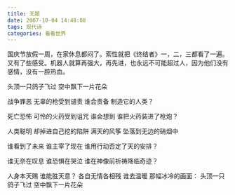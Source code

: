 ```yaml
---
title: 无题
date: 2007-10-04 14:48:08
tags: 现代诗
categories: 看看世界
---
```

国庆节放假一周，在家休息都闷了。索性就把《终结者》一，二，三都看了一遍。又有了些感受。机器人就算再强大，再先进，也永远不可能超过人，因为他们没有感情，没有一腔热血。
<!-- more -->
头顶一只鸽子飞过
空中飘下一片花朵

战争罪恶
无辜的枪受到谴责
谁会责备
制造它的人类？

死亡恐怖
可怜的火药受到诅咒
谁会想到
谁把火药装进了枪炮？

人类聪明
却掉进自己挖的陷阱
满天的风筝
坠落到无边的硝烟中

谁看到了未来
谁主宰了现在
谁用行动否定了天的安排？

谁无奈在叹息
谁恐惧在哭泣
谁在神像前祈祷降临奇迹？

人身本天赐
谁能胜天意？
各自无情各相残
谁去温暖
那幅冰冷的画面：
头顶一只鸽子飞过
空中飘下一片花朵